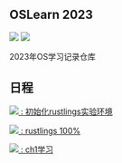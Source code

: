 OSLearn 2023
--------
![](https://img.shields.io/badge/Dairy-comet959-blue.svg)
![](https://img.shields.io/badge/Lang-rust-green.svg)

2023年OS学习记录仓库

日程
-----

[![](https://img.shields.io/badge/Oct.11-Record1-yellow.svg) : 初始化rustlings实验环境](./dairy/record1_20231011.md)

[![](https://img.shields.io/badge/Oct.23-Record2-yellow.svg) : rustlings 100%](./dairy/record2_20231023.md)

[![](https://img.shields.io/badge/Nov.03-Record3-yellow.svg) : ch1学习](./dairy/record3_20231103.md)
